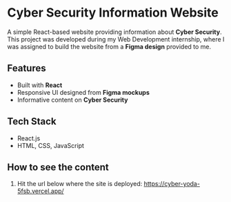 # Cyber Security Information Website

A simple React-based website providing information about **Cyber Security**.  
This project was developed during my Web Development internship, where I was assigned to build the website from a **Figma design** provided to me.

## Features
- Built with **React**
- Responsive UI designed from **Figma mockups**
- Informative content on **Cyber Security**

## Tech Stack
- React.js  
- HTML, CSS, JavaScript  

## How to see the content
1. Hit the url below where the site is deployed:
   https://cyber-yoda-5fsb.vercel.app/

